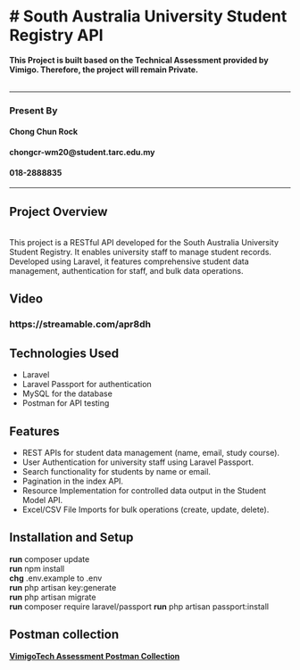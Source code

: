<p><h1># South Australia University Student Registry API</h1></p>
<p><b>This Project is built based on the Technical Assessment provided by Vimigo. Therefore, the project will remain Private.</b>
<br><br>
    <hr>
<h3>Present By</h3>
    <h4>Chong Chun Rock <h4>
    <h4>chongcr-wm20@student.tarc.edu.my</h4>
    <h4>018-2888835</h4>
    
</p>
<hr>
    

<p><h2> Project Overview</h2><br>
This project is a RESTful API developed for the South Australia University Student Registry. It enables university staff to manage student records. Developed using Laravel, it features comprehensive student data management, authentication for staff, and bulk data operations.</p>

<p><h2>Video</h2>

<h3> https://streamable.com/apr8dh </h3>

<p><h2>Technologies Used</h2>
<ul>
<li>Laravel</li>
<li>Laravel Passport for authentication</li>
<li>MySQL for the database</li>
<li>Postman for API testing</li>
</ul></p>

<p><h2>Features</h2></p>
<ul>
<li>REST APIs for student data management (name, email, study course).</li>
<li>User Authentication for university staff using Laravel Passport.</li>
<li>Search functionality for students by name or email.</li>
<li>Pagination in the index API.</li>
<li>Resource Implementation for controlled data output in the Student Model API.</li>
<li>Excel/CSV File Imports for bulk operations (create, update, delete).</li>
</ul></p>


<p><h2>Installation and Setup</h2>
    
<b>run</b> composer update<br>
<b>run</b> npm install<br>
<b>chg</b> .env.example to .env<br>
<b>run</b> php artisan key:generate<br>
<b>run</b> php artisan migrate<br>
<b>run</b> composer require laravel/passport
<b>run</b> php artisan passport:install


<p><h2>Postman collection</h2>

<b><a href="https://github.com/ChongCR/VimigoTechAssessment-25-11-2023/blob/master/Vimigo%20Assessment.postman_collection.json" target="_blank">VimigoTech Assessment Postman Collection</a><br>



